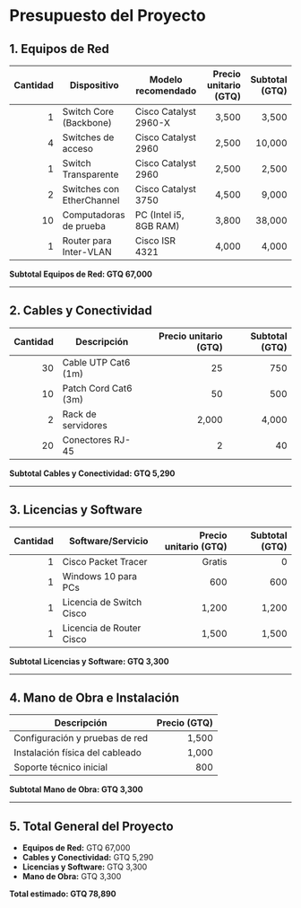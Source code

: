 # Presupuesto del Proyecto

## 1. Equipos de Red

| Cantidad | Dispositivo                 | Modelo recomendado       | Precio unitario (GTQ) | Subtotal (GTQ) |
|---------:|-----------------------------|--------------------------|-----------------------:|---------------:|
| 1        | Switch Core (Backbone)      | Cisco Catalyst 2960-X    | 3,500                 | 3,500          |
| 4        | Switches de acceso          | Cisco Catalyst 2960      | 2,500                 | 10,000         |
| 1        | Switch Transparente         | Cisco Catalyst 2960      | 2,500                 | 2,500          |
| 2        | Switches con EtherChannel   | Cisco Catalyst 3750      | 4,500                 | 9,000          |
| 10       | Computadoras de prueba      | PC (Intel i5, 8GB RAM)   | 3,800                 | 38,000         |
| 1        | Router para Inter-VLAN      | Cisco ISR 4321           | 4,000                 | 4,000          |

**Subtotal Equipos de Red: GTQ 67,000**

---

## 2. Cables y Conectividad

| Cantidad | Descripción            | Precio unitario (GTQ) | Subtotal (GTQ) |
|---------:|------------------------|-----------------------:|---------------:|
| 30       | Cable UTP Cat6 (1m)    | 25                    | 750            |
| 10       | Patch Cord Cat6 (3m)   | 50                    | 500            |
| 2        | Rack de servidores     | 2,000                 | 4,000          |
| 20       | Conectores RJ-45       | 2                     | 40             |

**Subtotal Cables y Conectividad: GTQ 5,290**

---

## 3. Licencias y Software

| Cantidad | Software/Servicio        | Precio unitario (GTQ) | Subtotal (GTQ) |
|---------:|--------------------------|-----------------------:|---------------:|
| 1        | Cisco Packet Tracer      | Gratis                | 0              |
| 1        | Windows 10 para PCs      | 600                   | 600            |
| 1        | Licencia de Switch Cisco | 1,200                 | 1,200          |
| 1        | Licencia de Router Cisco | 1,500                 | 1,500          |

**Subtotal Licencias y Software: GTQ 3,300**

---

## 4. Mano de Obra e Instalación

| Descripción                     | Precio (GTQ) |
|---------------------------------|-------------:|
| Configuración y pruebas de red  | 1,500        |
| Instalación física del cableado | 1,000        |
| Soporte técnico inicial         | 800          |

**Subtotal Mano de Obra: GTQ 3,300**

---

## 5. Total General del Proyecto

- **Equipos de Red:** GTQ 67,000  
- **Cables y Conectividad:** GTQ 5,290  
- **Licencias y Software:** GTQ 3,300  
- **Mano de Obra:** GTQ 3,300  

**Total estimado: GTQ 78,890**
